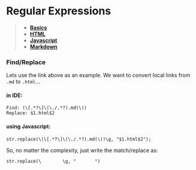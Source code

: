 # Regular Expressions             
             
> * **[Basics](./Basics.md)**             
> * **[HTML](./HTML.md)**             
> * **[Javascript](./Javascript.md)**             
> * **[Markdown](./Markdown.md)**             
             
### Find/Replace             
Lets use the link above as an example. We want to convert local links from `.md` to `.html`...             
#### in IDE:             
```             
Find: (\[.*?\]\(\./.*?).md(\))             
Replace: $1.html$2             
```             
#### using Javascript:             
```             
str.replace(\(\[.*?\]\(\./.*?).md(\))\g, "$1.html$2");             
```             
So, no matter the complexity, just write the match/replace as:             
```             
str.replace(\        \g, "       ")             
```             
 